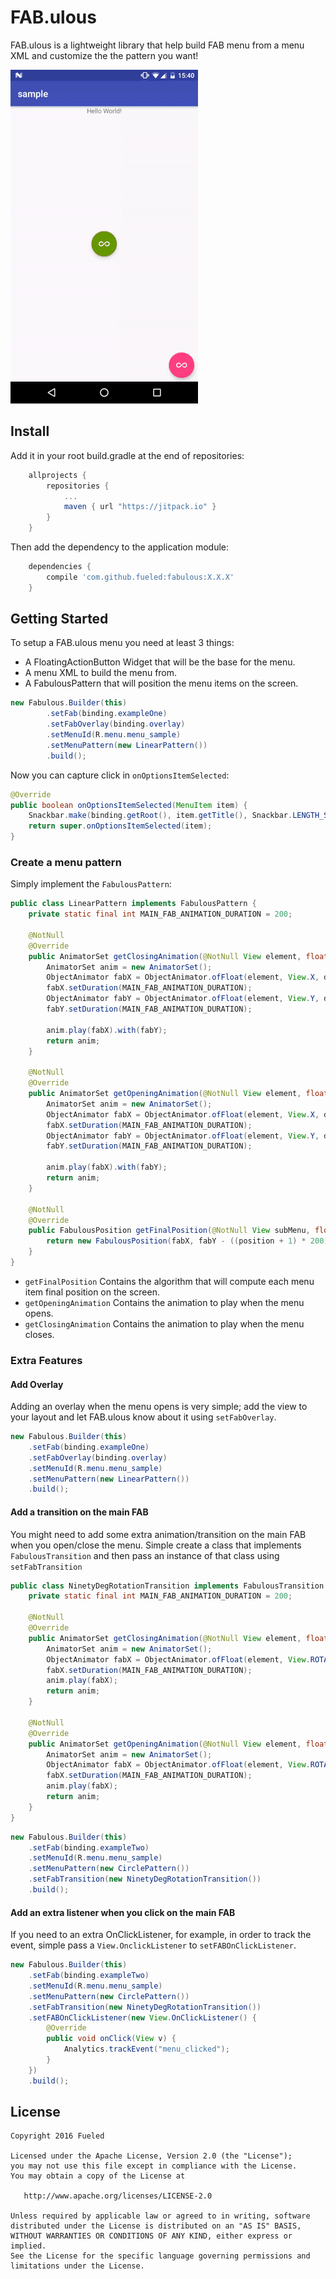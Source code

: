 # FAB.ulous
FAB.ulous is a lightweight library that help build FAB menu from a menu XML and customize the the pattern you want!

![sample](imgs/fabulous-sample.gif)

## Install
Add it in your root build.gradle at the end of repositories:

```groovy
	allprojects {
		repositories {
			...
			maven { url "https://jitpack.io" }
		}
	}
```
Then add the dependency to the application module:

```groovy
	dependencies {
		compile 'com.github.fueled:fabulous:X.X.X'
	}
```

## Getting Started
To setup a FAB.ulous menu you need at least 3 things:

- A FloatingActionButton Widget that will be the base for the menu.
- A menu XML to build the menu from.
- A FabulousPattern that will position the menu items on the screen.

```java
new Fabulous.Builder(this)
    	.setFab(binding.exampleOne)
    	.setFabOverlay(binding.overlay)
    	.setMenuId(R.menu.menu_sample)
    	.setMenuPattern(new LinearPattern())
    	.build();

```

Now you can capture click in `onOptionsItemSelected`:

```java
@Override
public boolean onOptionsItemSelected(MenuItem item) {
    Snackbar.make(binding.getRoot(), item.getTitle(), Snackbar.LENGTH_SHORT).show();
    return super.onOptionsItemSelected(item);
}

```

### Create a menu pattern
Simply implement the `FabulousPattern`:

```java
public class LinearPattern implements FabulousPattern {
    private static final int MAIN_FAB_ANIMATION_DURATION = 200;

    @NotNull
    @Override
    public AnimatorSet getClosingAnimation(@NotNull View element, float destX, float destY) {
        AnimatorSet anim = new AnimatorSet();
        ObjectAnimator fabX = ObjectAnimator.ofFloat(element, View.X, destX);
        fabX.setDuration(MAIN_FAB_ANIMATION_DURATION);
        ObjectAnimator fabY = ObjectAnimator.ofFloat(element, View.Y, destY);
        fabY.setDuration(MAIN_FAB_ANIMATION_DURATION);

        anim.play(fabX).with(fabY);
        return anim;
    }

    @NotNull
    @Override
    public AnimatorSet getOpeningAnimation(@NotNull View element, float destX, float destY) {
        AnimatorSet anim = new AnimatorSet();
        ObjectAnimator fabX = ObjectAnimator.ofFloat(element, View.X, destX);
        fabX.setDuration(MAIN_FAB_ANIMATION_DURATION);
        ObjectAnimator fabY = ObjectAnimator.ofFloat(element, View.Y, destY);
        fabY.setDuration(MAIN_FAB_ANIMATION_DURATION);

        anim.play(fabX).with(fabY);
        return anim;
    }

    @NotNull
    @Override
    public FabulousPosition getFinalPosition(@NotNull View subMenu, float fabX, float fabY, int position, int menuSize) {
        return new FabulousPosition(fabX, fabY - ((position + 1) * 200));
    }
}

``` 

- `getFinalPosition` Contains the algorithm that will compute each menu item final position on the screen.
- `getOpeningAnimation` Contains the animation to play when the menu opens.
- `getClosingAnimation` Contains the animation to play when the menu closes.


### Extra Features

#### Add Overlay
Adding an overlay when the menu opens is very simple; add the view to your layout and let FAB.ulous know about it using `setFabOverlay`.

```java
new Fabulous.Builder(this)
	.setFab(binding.exampleOne)
	.setFabOverlay(binding.overlay)
	.setMenuId(R.menu.menu_sample)
	.setMenuPattern(new LinearPattern())
	.build();
```

#### Add a transition on the main FAB
You might need to add some extra animation/transition on the main FAB when you open/close the menu.
Simple create a class that implements `FabulousTransition` and then pass an instance of that class using `setFabTransition`

```java
public class NinetyDegRotationTransition implements FabulousTransition {
    private static final int MAIN_FAB_ANIMATION_DURATION = 200;

    @NotNull
    @Override
    public AnimatorSet getClosingAnimation(@NotNull View element, float destX, float destY) {
        AnimatorSet anim = new AnimatorSet();
        ObjectAnimator fabX = ObjectAnimator.ofFloat(element, View.ROTATION, 0);
        fabX.setDuration(MAIN_FAB_ANIMATION_DURATION);
        anim.play(fabX);
        return anim;
    }

    @NotNull
    @Override
    public AnimatorSet getOpeningAnimation(@NotNull View element, float destX, float destY) {
        AnimatorSet anim = new AnimatorSet();
        ObjectAnimator fabX = ObjectAnimator.ofFloat(element, View.ROTATION, 90);
        fabX.setDuration(MAIN_FAB_ANIMATION_DURATION);
        anim.play(fabX);
        return anim;
    }
}
```

```java
new Fabulous.Builder(this)
	.setFab(binding.exampleTwo)
	.setMenuId(R.menu.menu_sample)
	.setMenuPattern(new CirclePattern())
	.setFabTransition(new NinetyDegRotationTransition())
	.build();
```

#### Add an extra listener when you click on the main FAB
If you need to an extra OnClickListener, for example,  in order to track the event, simple pass a `View.OnclickListener` to `setFABOnClickListener`.

```java
new Fabulous.Builder(this)
	.setFab(binding.exampleTwo)
	.setMenuId(R.menu.menu_sample)
	.setMenuPattern(new CirclePattern())
	.setFabTransition(new NinetyDegRotationTransition())
	.setFABOnClickListener(new View.OnClickListener() {
		@Override
		public void onClick(View v) {
			Analytics.trackEvent("menu_clicked");
		}
    })
    .build();

```



## License

    Copyright 2016 Fueled

    Licensed under the Apache License, Version 2.0 (the "License");
    you may not use this file except in compliance with the License.
    You may obtain a copy of the License at

       http://www.apache.org/licenses/LICENSE-2.0

    Unless required by applicable law or agreed to in writing, software
    distributed under the License is distributed on an "AS IS" BASIS,
    WITHOUT WARRANTIES OR CONDITIONS OF ANY KIND, either express or implied.
    See the License for the specific language governing permissions and
    limitations under the License.